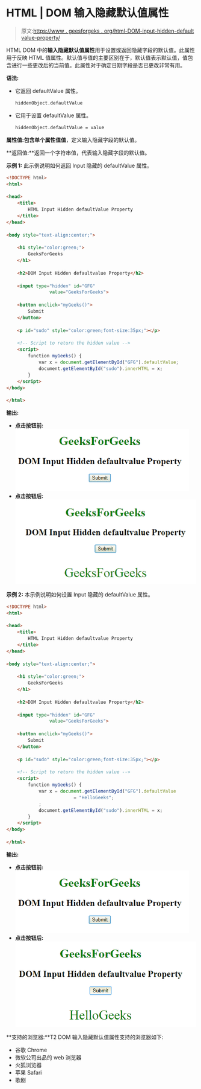 # HTML | DOM 输入隐藏默认值属性

> 原文:[https://www . geesforgeks . org/html-DOM-input-hidden-default value-property/](https://www.geeksforgeeks.org/html-dom-input-hidden-defaultvalue-property/)

HTML DOM 中的**输入隐藏默认值属性**用于设置或返回隐藏字段的默认值。此属性用于反映 HTML 值属性。默认值与值的主要区别在于，默认值表示默认值，值包含进行一些更改后的当前值。此属性对于确定日期字段是否已更改非常有用。

**语法:**

*   它返回 defaultValue 属性。

    ```html
    hiddenObject.defaultValue
    ```

*   它用于设置 defaultValue 属性。

    ```html
    hiddenObject.defaultValue = value
    ```

**属性值:**包含单个属性值**值**，定义输入隐藏字段的默认值。

**返回值:**返回一个字符串值，代表输入隐藏字段的默认值。

**示例 1:** 此示例说明如何返回 Input 隐藏的 defaultValue 属性。

```html
<!DOCTYPE html> 
<html> 

<head> 
    <title> 
        HTML Input Hidden defaultValue Property 
    </title> 
</head> 

<body style="text-align:center;"> 

    <h1 style="color:green;"> 
        GeeksForGeeks 
    </h1> 

    <h2>DOM Input Hidden defaultvalue Property</h2> 

    <input type="hidden" id="GFG"
                value="GeeksForGeeks"> 

    <button onclick="myGeeks()"> 
        Submit 
    </button> 

    <p id="sudo" style="color:green;font-size:35px;"></p> 

    <!-- Script to return the hidden value -->
    <script> 
        function myGeeks() { 
            var x = document.getElementById("GFG").defaultValue; 
            document.getElementById("sudo").innerHTML = x; 
        } 
    </script> 
</body> 

</html>
```

**输出:**

*   **点击按钮前:**
    ![](img/ec626b59529664f9da8c5d426b9610a5.png)
*   **点击按钮后:**
    ![](img/de1de12ef928671d6fcff9da3959ed84.png)

**示例 2:** 本示例说明如何设置 Input 隐藏的 defaultValue 属性。

```html
<!DOCTYPE html> 
<html> 

<head> 
    <title> 
        HTML Input Hidden defaultvalue Property 
    </title> 
</head> 

<body style="text-align:center;"> 

    <h1 style="color:green;"> 
        GeeksForGeeks 
    </h1> 

    <h2>DOM Input Hidden defaultvalue Property</h2> 

    <input type="hidden" id="GFG"
                value="GeeksForGeeks"> 

    <button onclick="myGeeks()"> 
        Submit 
    </button> 

    <p id="sudo" style="color:green;font-size:35px;"></p> 

    <!-- Script to return the hidden value -->
    <script> 
        function myGeeks() { 
            var x = document.getElementById("GFG").defaultValue
                         = "HelloGeeks";
            ; 
            document.getElementById("sudo").innerHTML = x; 
        } 
    </script> 
</body> 

</html>                     
```

**输出:**

*   **点击按钮前:**
    ![](img/ec626b59529664f9da8c5d426b9610a5.png)
*   **点击按钮后:**
    ![](img/5b03cf09da487feb436421291d6186ae.png)

**支持的浏览器:**T2 DOM 输入隐藏默认值属性支持的浏览器如下:

*   谷歌 Chrome
*   微软公司出品的 web 浏览器
*   火狐浏览器
*   苹果 Safari
*   歌剧